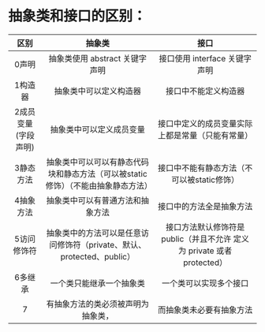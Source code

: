 # 抽象类和接口的区别：
  |区别|抽象类|接口|
  |:----:|:---: |:---:|  
  |0声明 |抽象类使用 abstract 关键字声明|接口使用 interface 关键字声明 |
  |1构造器	|抽象类中可以定义构造器|接口中不能定义构造器|
   |2成员变量(字段声明)|	抽象类中可以定义成员变量|接口中定义的成员变量实际上都是常量（只能有常量）|
   |3静态方法|抽象类中可以可以有静态代码块和静态方法（可以被static修饰）（不能由抽象静态方法）|接口中不能有静态方法（不可以被static修饰）|
   |4抽象方法|抽象类中可以有普通方法和抽象方法|		接口中的方法全是抽象方法|
   |5访问修饰符|抽象类中的方法可以是任意访问修饰符（private、默认、protected、public）	|接口方法默认修饰符是 public（并且不允许 定义为 private 或者 protected）|
   |6多继承|一个类只能继承一个抽象类|一个类可以实现多个接口|
   |7|有抽象方法的类必须被声明为抽象类，|而抽象类未必要有抽象方法|
	